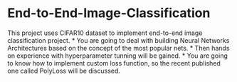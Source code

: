 # End-to-End-Image-Classification
This project uses CIFAR10 dataset to implement end-to-end image classification project. * You are going to deal with building Neural Networks Architectures based on the concept of the most popular nets. * Then hands on experience with hyperparameter tunning will be gained. * You are going to know how to implement custom loss function, so the recent published one called PolyLoss will be discussed.
